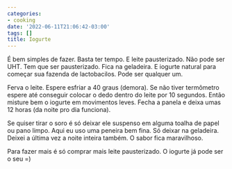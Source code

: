 ```yaml
---
categories:
- cooking
date: '2022-06-11T21:06:42-03:00'
tags: []
title: Iogurte
---
```


É bem simples de fazer. Basta ter tempo. E leite pausterizado. Não pode ser UHT. Tem que ser pausterizado. Fica na geladeira. E iogurte natural para começar sua fazenda de lactobacilos. Pode ser qualquer um.

Ferva o leite. Espere esfriar a 40 graus (demora). Se não tiver termômetro espere até conseguir colocar o dedo dentro do leite por 10 segundos. Então misture bem o iogurte em movimentos leves. Fecha a panela e deixa umas 12 horas (da noite pro dia funciona).

Se quiser tirar o soro é só deixar ele suspenso em alguma toalha de papel ou pano limpo. Aqui eu uso uma peneira bem fina. Só deixar na geladeira. Deixei a última vez a noite inteira também. O sabor fica maravilhoso.

Para fazer mais é só comprar mais leite pausterizado. O iogurte já pode ser o seu =)

